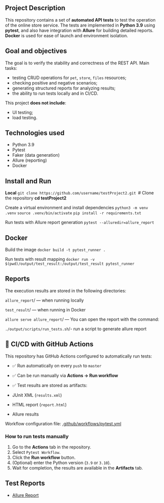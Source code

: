 ## Project Description
This repository contains a set of **automated API tests** to test the operation of the online store service.
The tests are implemented in **Python 3.9** using **pytest**, and also have integration with **Allure** for building detailed reports.
**Docker** is used for ease of launch and environment isolation.

## Goal and objectives
The goal is to verify the stability and correctness of the REST API.
Main tasks:
- testing CRUD operations for `pet`, `store`, `files` resources;
- checking positive and negative scenarios;
- generating structured reports for analyzing results;
- the ability to run tests locally and in CI/CD.

This project **does not include**:
- UI testing;
- load testing.



## Technologies used
- Python 3.9
- Pytest
- Faker (data generation)
- Allure (reporting)
- Docker



## Install and Run 
**Local**
`git clone https://github.com/username/testProject2.git `# Clone the repository
**cd testProject2**


Create a virtual environment and install dependencies
``python3 -m venv .venv``
``source .venv/bin/activate``
``pip install -r requirements.txt``

Run tests with Allure report generation
``pytest --alluredir=allure_report``




## Docker

Build the image
``docker build -t pytest_runner .``

Run tests with result mapping
``docker run -v $(pwd)/output/test_result:/output/test_result pytest_runner``


## Reports

The execution results are stored in the following directories:

``allure_report``/ — when running locally

`test_result`/ — when running in Docker

`allure serve allure_report`/ — You can open the report with the command:

`./output/scripts/run_tests.sh`/- run a script to generate allure report


## 🚀 CI/CD with GitHub Actions

This repository has GitHub Actions configured to automatically run tests:

- ✅ Run automatically on every `push` to `master`

- ✅ Can be run manually via **Actions → Run workflow**
- ✅ Test results are stored as artifacts:
- JUnit XML (`results.xml`)
- HTML report (`report.html`)
- Allure results

Workflow configuration file: 
[.github/workflows/pytest.yml](.github/workflows/pytest.yml) 


### How to run tests manually

1. Go to the **Actions** tab in the repository.
2. Select `Pytest Workflow`.
3. Click the **Run workflow** button.
4. (Optional) enter the Python version (`3.9` or `3.10`).
5. Wait for completion, the results are available in the **Artifacts** tab.

## Test Reports
- [Allure Report](https://kovalillia.github.io/testProject2/)
